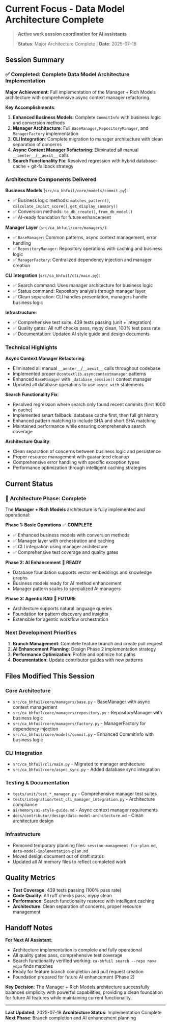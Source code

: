 # Current Focus - Data Model Architecture Complete

> **Active work session coordination for AI assistants**
>
> **Status**: Major Architecture Complete | **Date**: 2025-07-18

## Session Summary

### ✅ Completed: Complete Data Model Architecture Implementation

**Major Achievement**: Full implementation of the Manager + Rich Models architecture with comprehensive async context manager refactoring.

**Key Accomplishments**:
1. **Enhanced Business Models**: Complete `CommitInfo` with business logic and conversion methods
2. **Manager Architecture**: Full `BaseManager`, `RepositoryManager`, and `ManagerFactory` implementation
3. **CLI Integration**: Complete migration to manager architecture with clean separation of concerns
4. **Async Context Manager Refactoring**: Eliminated all manual `__aenter__`/`__aexit__` calls
5. **Search Functionality Fix**: Resolved regression with hybrid database-cache + git-fallback strategy

### Architecture Components Delivered

**Business Models** (`src/ca_bhfuil/core/models/commit.py`):
- ✅ Business logic methods: `matches_pattern()`, `calculate_impact_score()`, `get_display_summary()`
- ✅ Conversion methods: `to_db_create()`, `from_db_model()`
- ✅ AI-ready foundation for future enhancement

**Manager Layer** (`src/ca_bhfuil/core/managers/`):
- ✅ `BaseManager`: Common patterns, async context management, error handling
- ✅ `RepositoryManager`: Repository operations with caching and business logic
- ✅ `ManagerFactory`: Centralized dependency injection and manager creation

**CLI Integration** (`src/ca_bhfuil/cli/main.py`):
- ✅ Search command: Uses manager architecture for business logic
- ✅ Status command: Repository analysis through manager layer
- ✅ Clean separation: CLI handles presentation, managers handle business logic

**Infrastructure**:
- ✅ Comprehensive test suite: 439 tests passing (unit + integration)
- ✅ Quality gates: All ruff checks pass, mypy clean, 100% test pass rate
- ✅ Documentation: Updated AI style guide and design documents

### Technical Highlights

**Async Context Manager Refactoring**:
- Eliminated all manual `__aenter__`/`__aexit__` calls throughout codebase
- Implemented proper `@contextlib.asynccontextmanager` patterns
- Enhanced `BaseManager` with `_database_session()` context manager
- Updated all database operations to use `async with` statements

**Search Functionality Fix**:
- Resolved regression where search only found recent commits (first 1000 in cache)
- Implemented smart fallback: database cache first, then full git history
- Enhanced pattern matching to include SHA and short SHA matching
- Maintained performance while ensuring comprehensive search coverage

**Architecture Quality**:
- Clean separation of concerns between business logic and persistence
- Proper resource management with guaranteed cleanup
- Comprehensive error handling with specific exception types
- Performance optimization through intelligent caching strategies

## Current Status

### 🎯 Architecture Phase: Complete

The **Manager + Rich Models** architecture is fully implemented and operational:

**Phase 1: Basic Operations** ✅ **COMPLETE**
- ✅ Enhanced business models with conversion methods
- ✅ Manager layer with orchestration and caching
- ✅ CLI integration using manager architecture
- ✅ Comprehensive test coverage and quality gates

**Phase 2: AI Enhancement** 🔄 **READY**
- Database foundation supports vector embeddings and knowledge graphs
- Business models ready for AI method enhancement
- Manager pattern scales to specialized AI managers

**Phase 3: Agentic RAG** 🔄 **FUTURE**
- Architecture supports natural language queries
- Foundation for pattern discovery and insights
- Extensible for agentic workflow orchestration

### Next Development Priorities

1. **Branch Management**: Complete feature branch and create pull request
2. **AI Enhancement Planning**: Design Phase 2 implementation strategy
3. **Performance Optimization**: Profile and optimize hot paths
4. **Documentation**: Update contributor guides with new patterns

## Files Modified This Session

### Core Architecture
- `src/ca_bhfuil/core/managers/base.py` - BaseManager with async context management
- `src/ca_bhfuil/core/managers/repository.py` - RepositoryManager with business logic
- `src/ca_bhfuil/core/managers/factory.py` - ManagerFactory for dependency injection
- `src/ca_bhfuil/core/models/commit.py` - Enhanced CommitInfo with business logic

### CLI Integration
- `src/ca_bhfuil/cli/main.py` - Migrated to manager architecture
- `src/ca_bhfuil/core/async_sync.py` - Added database sync integration

### Testing & Documentation
- `tests/unit/test_*_manager.py` - Comprehensive manager test suites
- `tests/integration/test_cli_manager_integration.py` - Architecture compliance
- `ai/memory/ai-style-guide.md` - Async context manager requirements
- `docs/contributor/design/data-model-architecture.md` - Clean architecture design

### Infrastructure
- Removed temporary planning files: `session-management-fix-plan.md`, `data-model-implementation-plan.md`
- Moved design document out of draft status
- Updated all AI memory files to reflect completed work

## Quality Metrics

- **Test Coverage**: 439 tests passing (100% pass rate)
- **Code Quality**: All ruff checks pass, mypy clean
- **Performance**: Search functionality restored with intelligent caching
- **Architecture**: Clean separation of concerns, proper resource management

## Handoff Notes

**For Next AI Assistant**:
- Architecture implementation is complete and fully operational
- All quality gates pass, comprehensive test coverage
- Search functionality verified working: `ca-bhfuil search --repo nova vdpa` finds matches
- Ready for feature branch completion and pull request creation
- Foundation prepared for future AI enhancement (Phase 2)

**Key Decision**: The Manager + Rich Models architecture successfully balances simplicity with powerful capabilities, providing a clean foundation for future AI features while maintaining current functionality.

---

**Last Updated**: 2025-07-18
**Architecture Status**: Implementation Complete
**Next Phase**: Branch completion and AI enhancement planning